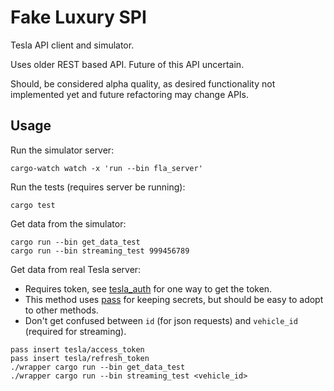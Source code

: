 # Fake Luxury SPI

Tesla API client and simulator.

Uses older REST based API. Future of this API uncertain.

Should, be considered alpha quality, as desired functionality not
implemented yet and future refactoring may change APIs.

## Usage

Run the simulator server:

```
cargo-watch watch -x 'run --bin fla_server'
```

Run the tests (requires server be running):

```
cargo test
```

Get data from the simulator:

```
cargo run --bin get_data_test
cargo run --bin streaming_test 999456789
```

Get data from real Tesla server:

* Requires token, see [tesla_auth](https://github.com/adriankumpf/tesla_auth) for one way to get the token.
* This method uses [pass](https://www.passwordstore.org/) for keeping secrets, but should be easy to adopt to other methods.
* Don't get confused between `id` (for json requests) and `vehicle_id` (required for streaming).

```
pass insert tesla/access_token
pass insert tesla/refresh_token
./wrapper cargo run --bin get_data_test
./wrapper cargo run --bin streaming_test <vehicle_id>
```
